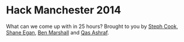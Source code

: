 Hack Manchester 2014
============================

What can we come up with in 25 hours? 
Brought to you by [Steph Cook](https://github.com/stephcook22), [Shane Egan](https://github.com/ShaneEgan), [Ben Marshall](https://github.com/ben3005) and [Qas Ashraf](https://github.com/qasashraf).
